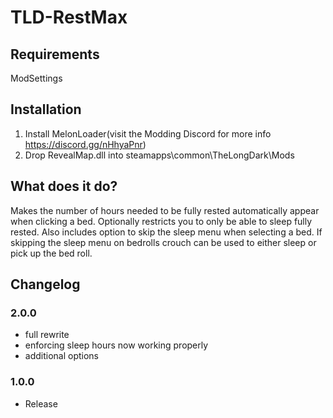 # TLD-RestMax

## Requirements
ModSettings

## Installation
1. Install MelonLoader(visit the Modding Discord for more info https://discord.gg/nHhyaPnr)
2. Drop RevealMap.dll into steamapps\common\TheLongDark\Mods

## What does it do?
Makes the number of hours needed to be fully rested automatically appear when clicking a bed.
Optionally restricts you to only be able to sleep fully rested.
Also includes option to skip the sleep menu when selecting a bed.
If skipping the sleep menu on bedrolls crouch can be used to either sleep or pick up the bed roll.

## Changelog
### 2.0.0
- full rewrite
- enforcing sleep hours now working properly
- additional options

### 1.0.0
- Release
